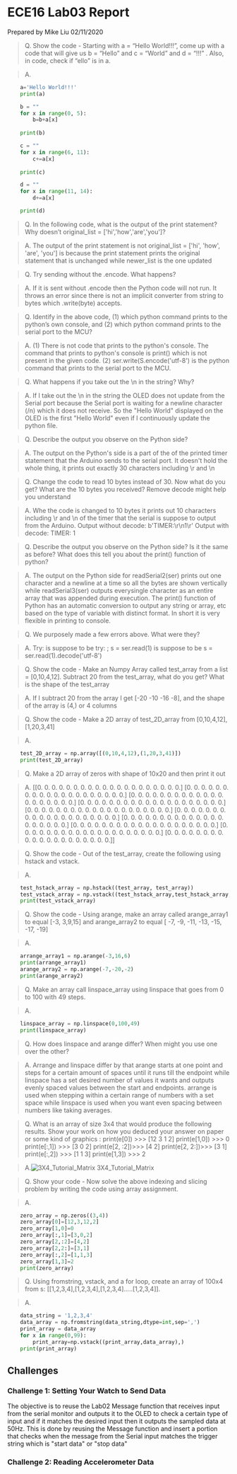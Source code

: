 # ECE16 Lab03 Report
Prepared by Mike Liu
02/11/2020

>Q. Show the code - Starting with a = “Hello World!!!”, come up with a code that will give us b = “Hello” and c = “World” and d = “!!!” . Also, in code, check if “ello” is in a. 

>A. 
```python
    a='Hello World!!!'
    print(a)

    b = ""
    for x in range(0, 5):
        b=b+a[x]
        
    print(b)

    c = ""
    for x in range(6, 11):
        c+=a[x]
        
    print(c)

    d = ""
    for x in range(11, 14):
        d+=a[x]

    print(d)
```
>Q. In the following code, what is the output of the print statement? Why doesn’t original_list = ['hi','how','are','you']?

>A. The output of the print statement is not original_list = ['hi', 'how', 'are', 'you'] is because the print statement prints the original statement that is unchanged while newer_list is the one updated

>Q. Try sending without the .encode. What happens? 

>A. If it is sent without .encode then the Python code will not run. It throws an error since there is not an implicit converter from string to bytes which .write(byte) accepts.

>Q. Identify in the above code, (1) which python command prints to the python’s own console, and (2) which python command prints to the serial port to the MCU?

>A.
(1) There is not code that prints to the python's console. The command that prints to python's console is print() which is not present in the given code.
(2) ser.write(S.encode('utf-8') is the python command that prints to the serial port to the MCU.

>Q. What happens if you take out the \n in the string? Why?

>A. If I take out the \n in the string the OLED does not update from the Serial port because the Serial port is waiting for a newline character (/n) which it does not receive. So the "Hello World" displayed on the OLED is the first "Hello World" even if I continuously update the python file.

>Q. Describe the output you observe on the Python side? 

>A. The output on the Python's side is a part of the of the printed timer statement that the Arduino sends to the serial port. It doesn't hold the whole thing, it prints out exactly 30 characters including \r and \n

>Q. Change the code to read 10 bytes instead of 30. Now what do you get? What are the 10 bytes you received? Remove decode might help you understand

>A. Whe the code is changed to 10 bytes it prints out 10 characters including \r and \n of the timer that the serial is suppose to output from the Arduino. 
Output without decode: b'TIMER:\r\n1\r'
Output with decode: TIMER:
                                    1

>Q. Describe the output you observe on the Python side? Is it the same as before? What does this tell you about the print() function of python? 

>A. The output on the Python side for readSerial2(ser) prints out one character and a newline at a time so all the bytes are shown vertically while readSerial3(ser) outputs everysingle character as an entire array that was appended during execution. The print() function of Python has an automatic conversion to output any string or array, etc based on the type of variable with distinct format. In short it is very flexible in printing to console. 

>Q. We purposely made a few errors above. What were they? 

>A. Try: is suppose to be try: ; s = ser.read(1) is suppose to be s = ser.read(1).decode('utf-8')

>Q. Show the code - Make an Numpy Array called test_array  from a list = [0,10,4,12]. Subtract 20 from the test_array, what do you get? What is the shape of the test_array

>A. If I subtract 20 from the array I get [-20 -10 -16  -8], and the shape of the array is (4,) or 4 columns

>Q. Show the code - Make a 2D array of test_2D_array from [0,10,4,12],[1,20,3,41]

>A.
```python
    test_2D_array = np.array([(0,10,4,12),(1,20,3,41)])
    print(test_2D_array)
```
>Q. Make a 2D array of zeros with shape of 10x20 and then print it out

>A. 
[[0. 0. 0. 0. 0. 0. 0. 0. 0. 0. 0. 0. 0. 0. 0. 0. 0. 0. 0. 0.]
[0. 0. 0. 0. 0. 0. 0. 0. 0. 0. 0. 0. 0. 0. 0. 0. 0. 0. 0. 0.]
[0. 0. 0. 0. 0. 0. 0. 0. 0. 0. 0. 0. 0. 0. 0. 0. 0. 0. 0. 0.]
[0. 0. 0. 0. 0. 0. 0. 0. 0. 0. 0. 0. 0. 0. 0. 0. 0. 0. 0. 0.]
[0. 0. 0. 0. 0. 0. 0. 0. 0. 0. 0. 0. 0. 0. 0. 0. 0. 0. 0. 0.]
[0. 0. 0. 0. 0. 0. 0. 0. 0. 0. 0. 0. 0. 0. 0. 0. 0. 0. 0. 0.]
[0. 0. 0. 0. 0. 0. 0. 0. 0. 0. 0. 0. 0. 0. 0. 0. 0. 0. 0. 0.]
[0. 0. 0. 0. 0. 0. 0. 0. 0. 0. 0. 0. 0. 0. 0. 0. 0. 0. 0. 0.]
[0. 0. 0. 0. 0. 0. 0. 0. 0. 0. 0. 0. 0. 0. 0. 0. 0. 0. 0. 0.]
[0. 0. 0. 0. 0. 0. 0. 0. 0. 0. 0. 0. 0. 0. 0. 0. 0. 0. 0. 0.]]

>Q. Show the code - Out of the test_array, create the following using hstack and vstack. 

>A.
```python
    test_hstack_array = np.hstack((test_array, test_array))
    test_vstack_array = np.vstack((test_hstack_array,test_hstack_array,test_hstack_array,test_hstack_array))
    print(test_vstack_array)
```

>Q. Show the code - Using arange, make an array called arange_array1 to equal [-3, 3,9,15] and arange_array2 to equal [ -7,  -9, -11, -13, -15, -17, -19]

>A. 
```python
    arrange_array1 = np.arange(-3,16,6)
    print(arrange_array1)
    arange_array2 = np.arange(-7,-20,-2)
    print(arange_array2)
```
>Q. Make an array call linspace_array using linspace that goes from 0 to 100 with 49 steps. 

>A.
```python
    linspace_array = np.linspace(0,100,49)
    print(linspace_array)
```

>Q. How does linspace and arange differ? When might you use one over the other?

>A. Arrange and linspace differ by that arange starts at one point and steps for a certain amount of spaces until it runs till the endpoint while linspace has a set desired number of values it wants and outputs evenly spaced values between the start and endpoints. arrange is used when stepping within a certain range of numbers with a set space while linspace is used when you want even spacing between numbers like taking averages.

>Q. What is an array of size 3x4 that would produce the following results. Show your work on how you deduced your answer on paper or some kind of graphics :
print(e[0])     >>> [12 3 1 2]
print(e[1,0])  >>> 0
print(e[:,1])   >>> [3 0 2]
print(e[2, :2])>>> [4 2]
print(e[2, 2:])>>> [3 1] 
print(e[:,2])  >>> [1 1 3]
print(e[1,3]) >>> 2

>A.![3X4_Tutorial_Matrix](fig/LAB03_IMAGES/3X4_Tutorial_Matrix.jpg)
3X4_Tutorial_Matrix

>Q. Show your code - Now solve the above indexing and slicing problem by writing the code using array assignment. 

>A.
```python
    zero_array = np.zeros((3,4))
    zero_array[0]=[12,3,12,2]
    zero_array[1,0]=0
    zero_array[:,1]=[3,0,2]
    zero_array[2,:2]=[4,2]
    zero_array[2,2:]=[3,1]
    zero_array[:,2]=[1,1,3]
    zero_array[1,3]=2
    print(zero_array)
```

>Q. Using fromstring, vstack, and a for loop, create an array of 100x4 from s: [[1,2,3,4],[1,2,3,4],[1,2,3,4]…..[1,2,3,4]]. 

>A. 
```python
    data_string = '1,2,3,4'
    data_array = np.fromstring(data_string,dtype=int,sep=',')
    print_array = data_array
    for x in range(0,99):
        print_array=np.vstack((print_array,data_array),)
    print(print_array)
```
## Challenges

### Challenge 1: Setting Your Watch to Send Data
The objective is to reuse the Lab02 Message function that receives input from the serial monitor and outputs it to the OLED to check a certain type of input and if it matches the desired input then it outputs the sampled data at 50Hz. This is done by reusing the Message function and insert a portion that checks when the message from the Serial input matches the trigger string which is "start data" or "stop data"

### Challenge 2: Reading Accelerometer Data

